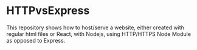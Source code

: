 # HTTPvsExpress

This repository shows how to host/serve a website, either created with regular html files or React, with Nodejs, using HTTP/HTTPS Node Module as opposed to Express.
